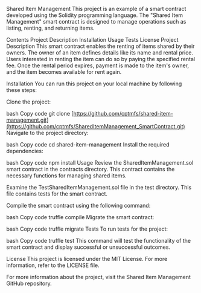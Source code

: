 Shared Item Management
This project is an example of a smart contract developed using the Solidity programming language. The "Shared Item Management" smart contract is designed to manage operations such as listing, renting, and returning items.

Contents
Project Description
Installation
Usage
Tests
License
Project Description
This smart contract enables the renting of items shared by their owners. The owner of an item defines details like its name and rental price. Users interested in renting the item can do so by paying the specified rental fee. Once the rental period expires, payment is made to the item's owner, and the item becomes available for rent again.

Installation
You can run this project on your local machine by following these steps:

Clone the project:

bash
Copy code
git clone [https://github.com/cptmfs/shared-item-management.git](https://github.com/cptmfs/SharedItemManagement_SmartContract.git)
Navigate to the project directory:

bash
Copy code
cd shared-item-management
Install the required dependencies:

bash
Copy code
npm install
Usage
Review the SharedItemManagement.sol smart contract in the contracts directory. This contract contains the necessary functions for managing shared items.

Examine the TestSharedItemManagement.sol file in the test directory. This file contains tests for the smart contract.

Compile the smart contract using the following command:

bash
Copy code
truffle compile
Migrate the smart contract:

bash
Copy code
truffle migrate
Tests
To run tests for the project:

bash
Copy code
truffle test
This command will test the functionality of the smart contract and display successful or unsuccessful outcomes.

License
This project is licensed under the MIT License. For more information, refer to the LICENSE file.

For more information about the project, visit the Shared Item Management GitHub repository.
